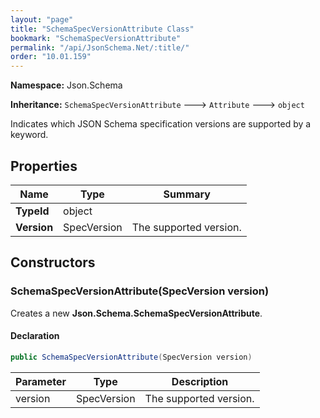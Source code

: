 ```yaml
---
layout: "page"
title: "SchemaSpecVersionAttribute Class"
bookmark: "SchemaSpecVersionAttribute"
permalink: "/api/JsonSchema.Net/:title/"
order: "10.01.159"
---
```

**Namespace:** Json.Schema

**Inheritance:**
`SchemaSpecVersionAttribute`
 🡒 
`Attribute`
 🡒 
`object`

Indicates which JSON Schema specification versions are supported by a keyword.

## Properties

| Name | Type | Summary |
|---|---|---|
| **TypeId** | object |  |
| **Version** | SpecVersion | The supported version. |

## Constructors

### SchemaSpecVersionAttribute(SpecVersion version)

Creates a new **Json.Schema.SchemaSpecVersionAttribute**.

#### Declaration

```c#
public SchemaSpecVersionAttribute(SpecVersion version)
```

| Parameter | Type | Description |
|---|---|---|
| version | SpecVersion | The supported version. |


